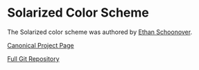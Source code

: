 Solarized Color Scheme
======================

The Solarized color scheme was authored by [Ethan Schoonover](https://github.com/altercation).

[Canonical Project Page](http://ethanschoonover.com/solarized)

[Full Git Repository](https://github.com/altercation/solarized)
